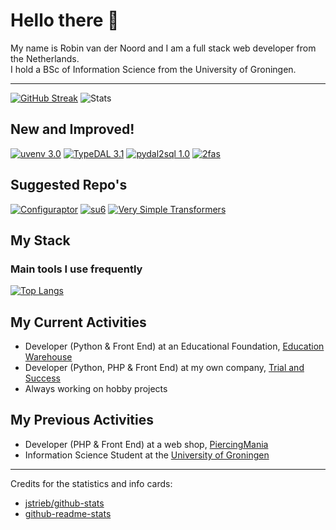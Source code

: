# Hello there 👋
My name is Robin van der Noord and I am a full stack web developer from the Netherlands.  
I hold a BSc of Information Science from the University of Groningen.

---
[![GitHub Streak](https://streak-stats.demolab.com/?user=robinvandernoord&theme=carbonfox&hide_border=true&date_format=j%20M%5B%20Y%5D)](https://git.io/streak-stats)
![Stats](https://github-readme-stats.vercel.app/api?username=robinvandernoord&show_icons=true&count_private=true&hide_title=true&theme=dark&hide_border=true)  


## New and Improved!
[![uvenv 3.0](https://github-readme-stats.vercel.app/api/pin/?username=robinvandernoord&show_owner=false&repo=uvenv&border_color=d4af37&bg_color=0D1117&title_color=C9D1D9&text_color=8B949E&icon_color=d4af37)](https://github.com/robinvandernoord/uvenv)
[![TypeDAL 3.1](https://github-readme-stats.vercel.app/api/pin/?username=trialandsuccess&show_owner=true&repo=typedal&border_color=d4af37&bg_color=0D1117&title_color=C9D1D9&text_color=8B949E&icon_color=d4af37)](https://github.com/trialandsuccess/typedal)
[![pydal2sql 1.0](https://github-readme-stats.vercel.app/api/pin/?username=robinvandernoord&repo=pydal2sql&border_color=d4af37&bg_color=0D1117&title_color=C9D1D9&text_color=8B949E&icon_color=d4af37)](https://github.com/robinvandernoord/pydal2sql)
[![2fas](https://github-readme-stats.vercel.app/api/pin/?username=robinvandernoord&show_owner=false&repo=2fas-python&border_color=d4af37&bg_color=0D1117&title_color=C9D1D9&text_color=8B949E&icon_color=d4af37)](https://github.com/trialandsuccess/verysimpletransformers)

## Suggested Repo's
[![Configuraptor](https://github-readme-stats.vercel.app/api/pin/?username=trialandsuccess&show_owner=true&repo=configuraptor&border_color=2ea043&bg_color=0D1117&title_color=C9D1D9&text_color=8B949E&icon_color=2ea043)](https://github.com/trialandsuccess/configuraptor)
[![su6](https://github-readme-stats.vercel.app/api/pin/?username=trialandsuccess&show_owner=true&repo=su6&border_color=2ea043&bg_color=0D1117&title_color=C9D1D9&text_color=8B949E&icon_color=2ea043)](https://github.com/trialandsuccess/su6)
[![Very Simple Transformers](https://github-readme-stats.vercel.app/api/pin/?username=trialandsuccess&show_owner=false&repo=verysimpletransformers&border_color=2ea043&bg_color=0D1117&title_color=C9D1D9&text_color=8B949E&icon_color=2ea043)](https://github.com/trialandsuccess/verysimpletransformers)

## My Stack

### Main tools I use frequently
<!--[![StackShare](http://img.shields.io/badge/tech-stack-0690fa.svg?style=flat)](https://stackshare.io/robinvandernoord/current)  -->
[![Top Langs](https://github-readme-stats.vercel.app/api/top-langs/?username=robinvandernoord&layout=compact&theme=dark&langs_count=10&hide=jupyter%20notebook)](https://github.com/anuraghazra/github-readme-stats)
<!--img src="primary_stack.png?raw=true" style="width: 400px;"/-->


## My Current Activities
- Developer (Python & Front End) at an Educational Foundation, [Education Warehouse](https://www.educationwarehouse.nl)
- Developer (Python, PHP & Front End) at my own company, [Trial and Success](https://trialandsuccess.nl)
- Always working on hobby projects

## My Previous Activities
- Developer (PHP & Front End) at a web shop, [PiercingMania](https://piercingmania.nl)
- Information Science Student at the [University of Groningen](https://rug.nl) 

---
Credits for the statistics and info cards:

- [jstrieb/github-stats](https://github.com/jstrieb/github-stats)
- [github-readme-stats](https://github.com/anuraghazra/github-readme-stats)
